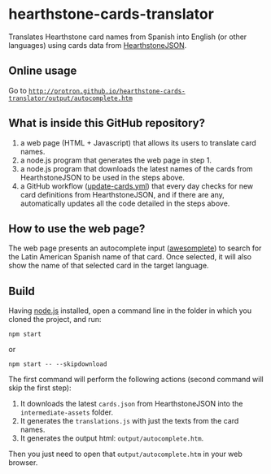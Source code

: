 # hearthstone-cards-translator

Translates Hearthstone card names from Spanish into English (or other languages) using cards data from [HearthstoneJSON](http://hearthstonejson.com/).

## Online usage

Go to [`http://protron.github.io/hearthstone-cards-translator/output/autocomplete.htm`](http://protron.github.io/hearthstone-cards-translator/output/autocomplete.htm)

## What is inside this GitHub repository?

1. a web page (HTML + Javascript) that allows its users to translate card names.
2. a node.js program that generates the web page in step 1.
3. a node.js program that downloads the latest names of the cards from HearthstoneJSON to be used in the steps above.
4. a GitHub workflow ([update-cards.yml](https://github.com/protron/hearthstone-cards-translator/blob/master/.github/workflows/update-cards.yml)) that every day checks for new card definitions from HearthstoneJSON, and if there are any, automatically updates all the code detailed in the steps above.

## How to use the web page?

The web page presents an autocomplete input ([awesomplete](https://leaverou.github.io/awesomplete/)) to search for the Latin American Spanish name of that card. Once selected, it will also show the name of that selected card in the target language.

## Build

Having [node.js](https://nodejs.org/) installed, open a command line in the folder in which you cloned the project, and run:

    npm start

or

    npm start -- --skipdownload

The first command will perform the following actions (second command will skip the first step):

1. It downloads the latest `cards.json` from HearthstoneJSON into the `intermediate-assets` folder.
2. It generates the `translations.js` with just the texts from the card names.
3. It generates the output html: `output/autocomplete.htm`.

Then you just need to open that `output/autocomplete.htm` in your web browser.
